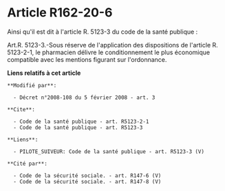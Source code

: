 # Article R162-20-6

Ainsi qu'il est dit à l'article R. 5123-3 du code de la santé publique : 

Art.R. 5123-3.-Sous réserve de l'application des dispositions de l'article R. 5123-2-1, le pharmacien délivre le
conditionnement le plus économique compatible avec les mentions figurant sur l'ordonnance.

**Liens relatifs à cet article**

	**Modifié par**:

	  - Décret n°2008-108 du 5 février 2008 - art. 3

	**Cite**:

	  - Code de la santé publique - art. R5123-2-1
	  - Code de la santé publique - art. R5123-3

	**Liens**:

	  - PILOTE_SUIVEUR: Code de la santé publique - art. R5123-3 (V)

	**Cité par**:

	  - Code de la sécurité sociale. - art. R147-6 (V)
	  - Code de la sécurité sociale. - art. R147-8 (V)
